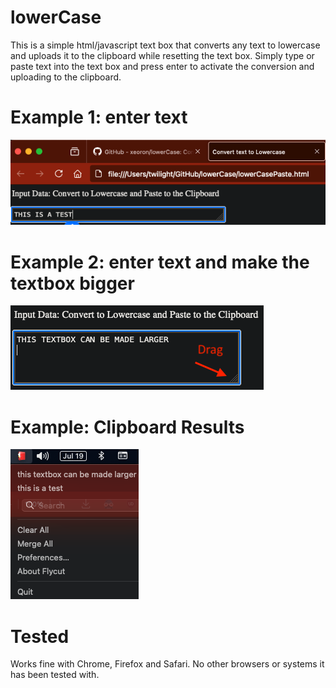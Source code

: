 # lowerCase
This is a simple html/javascript text box that converts any text to lowercase and uploads it to the clipboard while resetting the text box. Simply type or paste text into the text box and press enter to activate the conversion and uploading to the clipboard. 

Example 1: enter text
=====
<img src="https://github.com/xeoron/lowerCase/blob/main/images/lowercase_test.png" alt="example 1"/>

Example 2: enter text and make the textbox bigger
=====
<img src="https://github.com/xeoron/lowerCase/blob/main/images/lowercase_resize.png" alt="example 2"/>

Example: Clipboard Results
=====
<img src="https://github.com/xeoron/lowerCase/blob/main/images/lowercase_clipboard.png" alt="example Clipboard result"/>


# Tested 
Works fine with Chrome, Firefox and Safari. No other browsers or systems it has been tested with.
